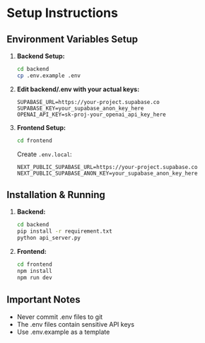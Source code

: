 # Setup Instructions

## Environment Variables Setup

1. **Backend Setup:**
   ```bash
   cd backend
   cp .env.example .env
   ```

2. **Edit backend/.env with your actual keys:**
   ```
   SUPABASE_URL=https://your-project.supabase.co
   SUPABASE_KEY=your_supabase_anon_key_here
   OPENAI_API_KEY=sk-proj-your_openai_api_key_here
   ```

3. **Frontend Setup:**
   ```bash
   cd frontend
   ```
   
   Create `.env.local`:
   ```
   NEXT_PUBLIC_SUPABASE_URL=https://your-project.supabase.co
   NEXT_PUBLIC_SUPABASE_ANON_KEY=your_supabase_anon_key_here
   ```

## Installation & Running

1. **Backend:**
   ```bash
   cd backend
   pip install -r requirement.txt
   python api_server.py
   ```

2. **Frontend:**
   ```bash
   cd frontend
   npm install
   npm run dev
   ```

## Important Notes

- Never commit .env files to git
- The .env files contain sensitive API keys
- Use .env.example as a template